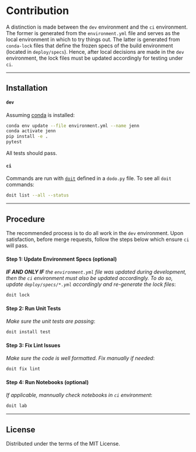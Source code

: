 # Contribution 

A distinction is made between the `dev` environment and the `ci` environment. The former is generated from the 
`environment.yml` file and serves as the local environment in which to try things out. The latter is generated 
from `conda-lock` files that define the frozen specs of the build environment (located in `deploy/specs`). 
Hence, after local decisions are made in the `dev` environment, the lock files must be updated accordingly for testing under `ci`. 

--- 
## Installation

#### `dev`
Assuming [conda](https://conda.org/) is installed:

```bash
conda env update --file environment.yml --name jenn
conda activate jenn
pip install -e .
pytest
```

All tests should pass. 

#### `ci` 

Commands are run with [`doit`](https://pydoit.org/) defined in a `dodo.py` file. To see all `doit` commands:

```bash
doit list --all --status
```

---
## Procedure

The recommended process is to do all work in the `dev` environment. 
Upon satisfaction, before merge requests, follow the steps below which ensure `ci` will pass. 

#### Step 1: Update Environment Specs (optional)

_**IF AND ONLY IF** the `environment.yml` file was updated during development, then the `ci` environment must also be updated accordingly. To do so, update `deploy/specs/*.yml` accordingly and re-generate the lock files_: 
 
```bash
doit lock
```

#### Step 2: Run Unit Tests

_Make sure the unit tests are passing_: 

```bash
doit install test
```

#### Step 3: Fix Lint Issues 

_Make sure the code is well formatted. Fix manually if needed_: 

```bash
doit fix lint
```

#### Step 4: Run Notebooks (optional) 

_If applicable, mannually check notebooks in `ci` environment_: 

```bash
doit lab
```
--- 
## License
Distributed under the terms of the MIT License.
